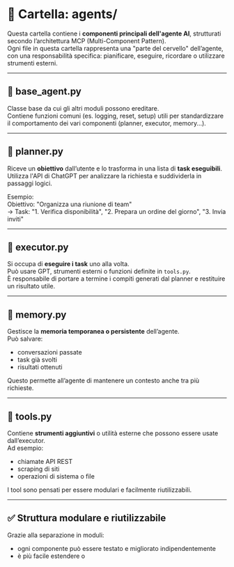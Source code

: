 # 🧠 Cartella: agents/

Questa cartella contiene i **componenti principali dell'agente AI**, strutturati secondo l’architettura MCP (Multi-Component Pattern).  
Ogni file in questa cartella rappresenta una "parte del cervello" dell’agente, con una responsabilità specifica: pianificare, eseguire, ricordare o utilizzare strumenti esterni.

---

## 📄 base_agent.py

Classe base da cui gli altri moduli possono ereditare.  
Contiene funzioni comuni (es. logging, reset, setup) utili per standardizzare il comportamento dei vari componenti (planner, executor, memory...).

---

## 📄 planner.py

Riceve un **obiettivo** dall’utente e lo trasforma in una lista di **task eseguibili**.  
Utilizza l'API di ChatGPT per analizzare la richiesta e suddividerla in passaggi logici.

Esempio:  
Obiettivo: "Organizza una riunione di team"  
→ Task: "1. Verifica disponibilità", "2. Prepara un ordine del giorno", "3. Invia inviti"

---

## 📄 executor.py

Si occupa di **eseguire i task** uno alla volta.  
Può usare GPT, strumenti esterni o funzioni definite in `tools.py`.  
È responsabile di portare a termine i compiti generati dal planner e restituire un risultato utile.

---

## 📄 memory.py

Gestisce la **memoria temporanea o persistente** dell’agente.  
Può salvare:
- conversazioni passate
- task già svolti
- risultati ottenuti

Questo permette all’agente di mantenere un contesto anche tra più richieste.

---

## 📄 tools.py

Contiene **strumenti aggiuntivi** o utilità esterne che possono essere usate dall’executor.  
Ad esempio:
- chiamate API REST
- scraping di siti
- operazioni di sistema o file

I tool sono pensati per essere modulari e facilmente riutilizzabili.

---

## ✅ Struttura modulare e riutilizzabile

Grazie alla separazione in moduli:
- ogni componente può essere testato e migliorato indipendentemente
- è più facile estendere o
